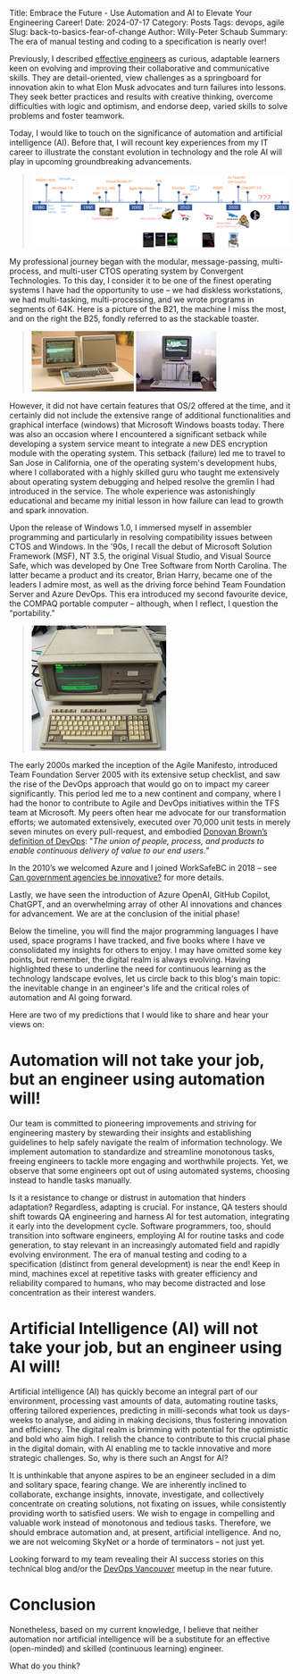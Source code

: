 Title: Embrace the Future - Use Automation and AI to Elevate Your Engineering Career!
Date: 2024-07-17
Category: Posts 
Tags: devops, agile
Slug: back-to-basics-fear-of-change
Author: Willy-Peter Schaub
Summary: The era of manual testing and coding to a specification is nearly over!


Previously, I described [effective engineers](https://wsbctechnicalblog.github.io/back-to-basics-engineering.html) as curious, adaptable learners keen on evolving and improving their collaborative and communicative skills. They are detail-oriented, view challenges as a springboard for innovation akin to what Elon Musk advocates and turn failures into lessons. They seek better practices and results with creative thinking, overcome difficulties with logic and optimism, and endorse deep, varied skills to solve problems and foster teamwork.

Today, I would like to touch on the significance of automation and artificial intelligence (AI). Before that, I will recount key experiences from my IT career to illustrate the constant evolution in technology and the role AI will play in upcoming groundbreaking advancements.

> ![timeline](/images/back-to-basics-fear-of-change-1.png)
 
My professional journey began with the modular, message-passing, multi-process, and multi-user CTOS operating system by Convergent Technologies. To this day, I consider it to be one of the finest operating systems I have had the opportunity to use – we had diskless workstations, we had multi-tasking, multi-processing, and we wrote programs in segments of 64K. Here is a picture of the B21, the machine I miss the most, and on the right the B25, fondly referred to as the stackable toaster.

> ![b21](/images/back-to-basics-fear-of-change-2.png) ![b25](/images/back-to-basics-fear-of-change-3.png)

However, it did not have certain features that OS/2 offered at the time, and it certainly did not include the extensive range of additional functionalities and graphical interface (windows) that Microsoft Windows boasts today. There was also an occasion where I encountered a significant setback while developing a system service meant to integrate a new DES encryption module with the operating system. This setback (failure) led me to travel to San Jose in California, one of the operating system's development hubs, where I collaborated with a highly skilled guru who taught me extensively about operating system debugging and helped resolve the gremlin I had introduced in the service. The whole experience was astonishingly educational and became my initial lesson in how failure can lead to growth and spark innovation.

Upon the release of Windows 1.0, I immersed myself in assembler programming and particularly in resolving compatibility issues between CTOS and Windows. In the '90s, I recall the debut of Microsoft Solution Framework (MSF), NT 3.5, the original Visual Studio, and Visual Source Safe, which was developed by One Tree Software from North Carolina. The latter became a product and its creator, Brian Harry, became one of the leaders I admire most, as well as the driving force behind Team Foundation Server and Azure DevOps. This era introduced my second favourite device, the COMPAQ portable computer – although, when I reflect, I question the “portability.”

> ![compaq](/images/back-to-basics-fear-of-change-4.png)
 
The early 2000s marked the inception of the Agile Manifesto, introduced Team Foundation Server 2005 with its extensive setup checklist, and saw the rise of the DevOps approach that would go on to impact my career significantly. This period led me to a new continent and company, where I had the honor to contribute to Agile and DevOps initiatives within the TFS team at Microsoft. My peers often hear me advocate for our transformation efforts; we automated extensively, executed over 70,000 unit tests in merely seven minutes on every pull-request, and embodied [Donovan Brown’s definition of DevOps](https://www.donovanbrown.com/post/what-is-devops): "_The union of people, process, and products to enable continuous delivery of value to our end users._"

In the 2010’s we welcomed Azure and I joined WorkSafeBC in 2018 – see [Can government agencies be innovative?](https://wsbctechnicalblog.github.io/can-government-agencies-be-innovative.html) for more details.

Lastly, we have seen the introduction of Azure OpenAI, GitHub Copilot, ChatGPT, and an overwhelming array of other AI innovations and chances for advancement. We are at the conclusion of the initial phase!

Below the timeline, you will find the major programming languages I have used, space programs I have tracked, and five books where I have ve consolidated my insights for others to enjoy. I may have omitted some key points, but remember, the digital realm is always evolving. Having highlighted these to underline the need for continuous learning as the technology landscape evolves, let us circle back to this blog's main topic: the inevitable change in an engineer's life and the critical roles of automation and AI going forward.

Here are two of my predictions that I would like to share and hear your views on:

# Automation will not take your job, but an engineer using automation will!

Our team is committed to pioneering improvements and striving for engineering mastery by stewarding their insights and establishing guidelines to help safely navigate the realm of information technology. We implement automation to standardize and streamline monotonous tasks, freeing engineers to tackle more engaging and worthwhile projects. Yet, we observe that some engineers opt out of using automated systems, choosing instead to handle tasks manually.

Is it a resistance to change or distrust in automation that hinders adaptation? Regardless, adapting is crucial. For instance, QA testers should shift towards QA engineering and harness AI for test automation, integrating it early into the development cycle. Software programmers, too, should transition into software engineers, employing AI for routine tasks and code generation, to stay relevant in an increasingly automated field and rapidly evolving environment. The era of manual testing and coding to a specification (distinct from general development) is near the end!
Keep in mind, machines excel at repetitive tasks with greater efficiency and reliability compared to humans, who may become distracted and lose concentration as their interest wanders.

# Artificial Intelligence (AI) will not take your job, but an engineer using AI will!

Artificial intelligence (AI) has quickly become an integral part of our environment, processing vast amounts of data, automating routine tasks, offering tailored experiences, predicting in milli-seconds what took us days-weeks to analyse, and aiding in making decisions, thus fostering innovation and efficiency. The digital realm is brimming with potential for the optimistic and bold who aim high. I relish the chance to contribute to this crucial phase in the digital domain, with AI enabling me to tackle innovative and more strategic challenges.
So, why is there such an Angst for AI?

It is unthinkable that anyone aspires to be an engineer secluded in a dim and solitary space, fearing change. We are inherently inclined to collaborate, exchange insights, innovate, investigate, and collectively concentrate on creating solutions, not fixating on issues, while consistently providing worth to satisfied users. We wish to engage in compelling and valuable work instead of monotonous and tedious tasks. Therefore, we should embrace automation and, at present, artificial intelligence. And no, we are not welcoming SkyNet or a horde of terminators – not just yet.

Looking forward to my team revealing their AI success stories on this technical blog and/or the [DevOps Vancouver](https://www.meetup.com/DevOps-Vancouver-BC-Canada/) meetup in the near future.

# Conclusion

Nonetheless, based on my current knowledge, I believe that neither automation nor artificial intelligence will be a substitute for an effective (open-minded) and skilled (continuous learning) engineer.

What do you think?

